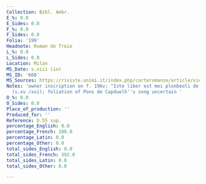 ```yaml
---
Collection: Bibl. Ambr.
E_%: 0.0
E_Sides: 0.0
F_%: 0.0
F_Sides: 0.0
Folia: '199'
Headnote: Roman de Troie
L_%: 0.0
L_Sides: 0.0
Location: Milan
MS_Date: s.xiii (in)
MS_ID: '668'
MS_Sources: https://riviste.unimi.it/index.php/carteromanze/article/view/6625/6621
Notes: 'owner inscription on f. 196v: "Iste liber est mei plonbeoli de plombeolis"
  (s.xv /xvi); foliation of Pons de Capduelh''s song uncertain '
O_%: 0.0
O_Sides: 0.0
Place_of_production: ''
Produced_for: ''
Reference: D.55 sup.
percentage_English: 0.0
percentage_French: 100.0
percentage_Latin: 0.0
percentage_Other: 0.0
total_sides_English: 0.0
total_sides_French: 392.0
total_sides_Latin: 0.0
total_sides_Other: 0.0

---
```

